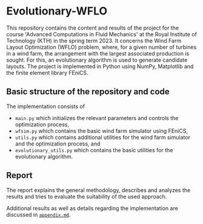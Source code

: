 # Evolutionary-WFLO

This repository contains the content and results of the project for the course 'Advanced Computations in Fluid Mechanics' at the Royal Institute of Technology (KTH) in the spring term 2023.
It concerns the Wind Farm Layout Optimization (WFLO) problem, where, for a given number of turbines in a wind farm, the arrangement with the largest associated production is sought.
For this, an evolutionary algorithm is used to generate candidate layouts.
The project is implemented in Python using NumPy, Matplotlib and the finite element library FEniCS.

## Basic structure of the repository and code

The implementation consists of
- `main.py` which initializes the relevant parameters and controls the optimization process,
- `wfsim.py` which contains the basic wind farm simulator using FEniCS,
- `utils.py` which contains additional utilities for the wind farm simulator and the optimization process, and
- `evolutionary_utils.py` which contains the basic utilities for the evolutionary algorithm.

## Report

The report explains the general methodology, describes and analyzes the results and tries to evaluate the suitability of the used approach.

Additional results as well as details regarding the implementation are discussed in [`appendix.md`](appendix.md).